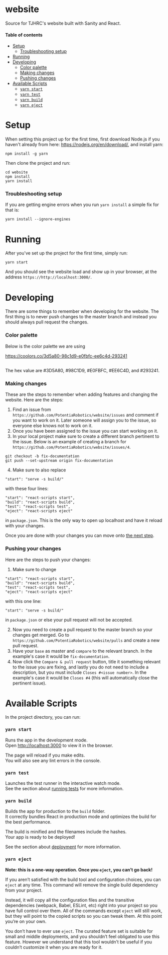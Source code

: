 # website
 
Source for TJHRC's website built with Sanity and React.

#### Table of contents

- [Setup](#Setup)
    - [Troubleshooting setup](#troubleshooting-setup)
- [Running](#running)
- [Developing](#developing)
    - [Color palette](#color-palette)
    - [Making changes](#making-changes)
    - [Pushing changes](#pushing-your-changes)
- [Available Scripts](#available-scripts)
    - [`yarn start`](#yarn-start)
    - [`yarn test`](#yarn-test)
    - [`yarn build`](#yarn-build)
    - [`yarn eject`](#yarn-eject)

# Setup
When setting this project up for the first time, first download Node.js if you haven't already from here: https://nodejs.org/en/download/, and install yarn:

```
npm install -g yarn
```

Then clone the project and run:
```
cd website
npm install
yarn install
```
### Troubleshooting setup
If you are getting engine errors when you run ```yarn install``` a simple fix for that is:
```
yarn install --ignore-engines
```

# Running
After you've set up the project for the first time, simply run:
```
yarn start
```
And you should see the website load and show up in your browser, at the address ```https://http://localhost:3000/```. 

# Developing
There are some things to remember when developing for the website. The first thing is to never push changes to the master branch and instead you should always pull request the changes.

### Color palette
Below is the color palette we are using

https://coolors.co/3d5a80-98c1d9-e0fbfc-ee6c4d-293241
##
The hex value are #3D5A80, #98C1D9, #E0FBFC, #EE6C4D, and #293241.

### Making changes
These are the steps to remember when adding features and changing the website.
Here are the steps: 
1. Find an issue from ```https://github.com/PotentiaRobotics/website/issues``` and comment if you want to work on it. Later someone will assign you to the issue, so everyone else knows not to work on it.
2. Once you have been assigned to the issue you can start working on it.
3. In your local project make sure to create a different branch pertinent to the issue. Below is an example of creating a branch for ```https://github.com/PotentiaRobotics/website/issues/4```.
```
git checkout -b fix-documentation
git push --set-upstream origin fix-documentation
```
4. Make sure to also replace

```
"start": "serve -s build/"
```
 with these four lines:     
```
"start": "react-scripts start",
"build": "react-scripts build",
"test": "react-scripts test",
"eject": "react-scripts eject"
``` 
in `package.json`. This is the only way to open up localhost and have it reload with your changes.

Once you are done with your changes you can move onto [the next step](#pushing-your-changes).

### Pushing your changes
Here are the steps to push your changes:
1. Make sure to change
```
"start": "react-scripts start",
"build": "react-scripts build",
"test": "react-scripts test",
"eject": "react-scripts eject"
```
 with this one line:     
```
"start": "serve -s build/"
``` 
in `package.json` or else your pull request will not be accepted.

2. Now you need to create a pull request to the master branch so your changes get merged. Go to ```https://github.com/PotentiaRobotics/website/pulls``` and create a new pull request.
2. Have your `base` as master and `compare` to the relevant branch. In the example's case it would be `fix-documentation`.
3. Now click the ```Compare & pull request``` button, title it something relevant to the issue you are fixing, and lastly you do not need to include a description, but you must include ```Closes #<issue number>```. In the example's case it would be ```Closes #4``` (this will automatically close the pertinent issue).

# Available Scripts

In the project directory, you can run:

### `yarn start`

Runs the app in the development mode.\
Open [http://localhost:3000](http://localhost:3000) to view it in the browser.

The page will reload if you make edits.\
You will also see any lint errors in the console.

### `yarn test`

Launches the test runner in the interactive watch mode.\
See the section about [running tests](https://facebook.github.io/create-react-app/docs/running-tests) for more information.

### `yarn build`

Builds the app for production to the `build` folder.\
It correctly bundles React in production mode and optimizes the build for the best performance.

The build is minified and the filenames include the hashes.\
Your app is ready to be deployed!

See the section about [deployment](https://facebook.github.io/create-react-app/docs/deployment) for more information.

### `yarn eject`

**Note: this is a one-way operation. Once you `eject`, you can’t go back!**

If you aren’t satisfied with the build tool and configuration choices, you can `eject` at any time. This command will remove the single build dependency from your project.

Instead, it will copy all the configuration files and the transitive dependencies (webpack, Babel, ESLint, etc) right into your project so you have full control over them. All of the commands except `eject` will still work, but they will point to the copied scripts so you can tweak them. At this point you’re on your own.

You don’t have to ever use `eject`. The curated feature set is suitable for small and middle deployments, and you shouldn’t feel obligated to use this feature. However we understand that this tool wouldn’t be useful if you couldn’t customize it when you are ready for it.
